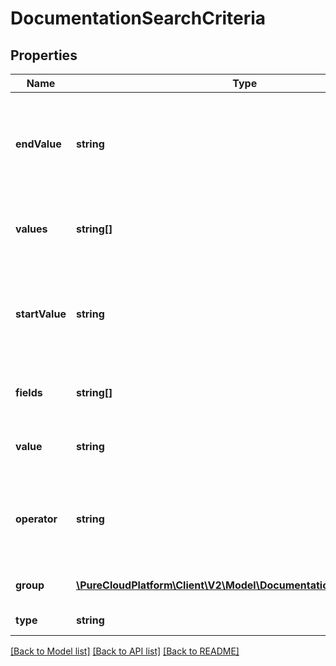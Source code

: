 # DocumentationSearchCriteria

## Properties
Name | Type | Description | Notes
------------ | ------------- | ------------- | -------------
**endValue** | **string** | The end value of the range. This field is used for range search types. | [optional] 
**values** | **string[]** | A list of values for the search to match against | [optional] 
**startValue** | **string** | The start value of the range. This field is used for range search types. | [optional] 
**fields** | **string[]** | Field names to search against | [optional] 
**value** | **string** | A value for the search to match against | [optional] 
**operator** | **string** | How to apply this search criteria against other criteria | [optional] 
**group** | [**\PureCloudPlatform\Client\V2\Model\DocumentationSearchCriteria[]**](DocumentationSearchCriteria.md) | Groups multiple conditions | [optional] 
**type** | **string** | Search Type | 

[[Back to Model list]](../README.md#documentation-for-models) [[Back to API list]](../README.md#documentation-for-api-endpoints) [[Back to README]](../README.md)


